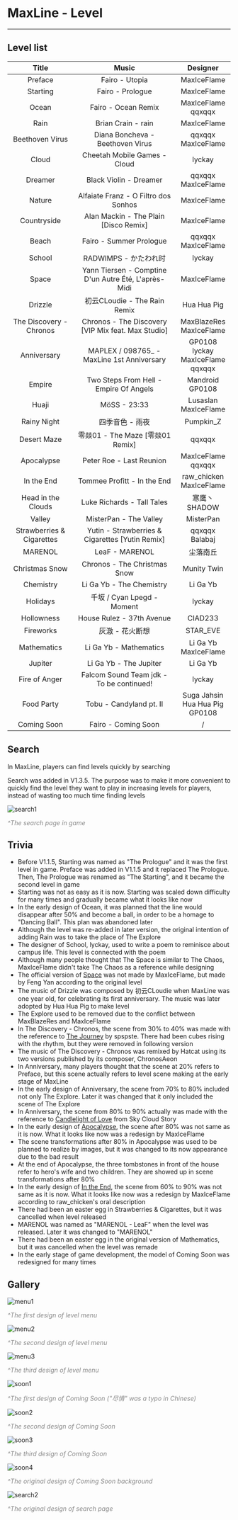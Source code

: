 # MaxLine - Level
*****
## Level list

|           Title           |                        Music                         |                   Designer                   |
|:-------------------------:|:----------------------------------------------------:|:--------------------------------------------:|
|          Preface          |                    Fairo - Utopia                    |                 MaxIceFlame                  |
|         Starting          |                   Fairo - Prologue                   |                 MaxIceFlame                  |
|           Ocean           |                 Fairo - Ocean Remix                  |            MaxIceFlame<br/>qqxqqx            |
|           Rain            |                  Brian Crain - rain                  |                 MaxIceFlame                  |
|      Beethoven Virus      |           Diana Boncheva - Beethoven Virus           |            qqxqqx<br/>MaxIceFlame            |
|           Cloud           |             Cheetah Mobile Games - Cloud             |                    lyckay                    |
|          Dreamer          |                Black Violin - Dreamer                |            qqxqqx<br/>MaxIceFlame            |
|          Nature           |         Alfaiate Franz - O Filtro dos Sonhos         |                 MaxIceFlame                  |
|        Countryside        |        Alan Mackin - The Plain [Disco Remix]         |                 MaxIceFlame                  |
|           Beach           |               Fairo - Summer Prologue                |            qqxqqx<br/>MaxIceFlame            |
|          School           |                   RADWIMPS - かたわれ时                   |                    lyckay                    |
|           Space           | Yann Tiersen - Comptine D'un Autre Été, L'après-Midi |                 MaxIceFlame                  |
|          Drizzle          |              初云CLoudie - The Rain Remix              |                 Hua Hua Pig                  |
|  The Discovery - Chronos  |  Chronos - The Discovery [VIP Mix feat. Max Studio]  |         MaxBlazeRes<br/>MaxIceFlame          |
|        Anniversary        |      MAPLEX / 098765_ - MaxLine 1st Anniversary      | GP0108<br/>lyckay<br/>MaxIceFlame<br/>qqxqqx |
|          Empire           |        Two Steps From Hell - Empire Of Angels        |             Mandroid<br/>GP0108              |
|           Huaji           |                     MöSS - 23:33                     |           Lusaslan<br/>MaxIceFlame           |
|        Rainy Night        |                      四季音色 - 雨夜                       |                  Pumpkin_Z                   |
|        Desert Maze        |             零燚01 - The Maze [零燚01 Remix]             |                    qqxqqx                    |
|        Apocalypse         |               Peter Roe - Last Reunion               |            MaxIceFlame<br/>qqxqqx            |
|        In the End         |             Tommee Profitt - In the End              |         raw_chicken<br/>MaxIceFlame          |
|    Head in the Clouds     |              Luke Richards - Tall Tales              |                  寒鹰丶SHADOW                   |
|          Valley           |                MisterPan - The Valley                |                  MisterPan                   |
| Strawberries & Cigarettes |   Yutin - Strawberries & Cigarettes [Yutin Remix]    |              qqxqqx<br/>Balabaj              |
|          MARENOL          |                    LeaF - MARENOL                    |                     尘落南丘                     |
|      Christmas Snow       |             Chronos - The Christmas Snow             |                 Munity Twin                  |
|         Chemistry         |               Li Ga Yb - The Chemistry               |                   Li Ga Yb                   |
|         Holidays          |               千坂 / Cyan Lpegd - Moment               |                    lyckay                    |
|        Hollowness         |              House Rulez - 37th Avenue               |                   CIAD233                    |
|         Fireworks         |                      灰澈 - 花火断想                       |                   STAR_EVE                   |
|        Mathematics        |                Li Ga Yb - Mathematics                |           Li Ga Yb<br/>MaxIceFlame           |
|          Jupiter          |                Li Ga Yb - The Jupiter                |                   Li Ga Yb                   |
|       Fire of Anger       |       Falcom Sound Team jdk - To be continued!       |                    lyckay                    |
|        Food Party         |               Tobu - Candyland pt. II                |    Suga Jahsin<br/>Hua Hua Pig<br/>GP0108    |
|        Coming Soon        |                 Fairo - Coming Soon                  |                      /                       |

## Search
In MaxLine, players can find levels quickly by searching

Search was added in V1.3.5. The purpose was to make it more convenient to quickly find the level they want to play in increasing levels for players, instead of wasting too much time finding levels

![search1](img/search1.png)
<body>
    <span style="color: #888888; ">
        <i>
            ^The search page in game
        </i>
    </span>
</body>

## Trivia
* Before V1.1.5, Starting was named as "The Prologue" and it was the first level in game. Preface was added in V1.1.5 and it replaced The Prologue. Then, The Prologue was renamed as "The Starting", and it became the second level in game
* Starting was not as easy as it is now. Starting was scaled down difficulty for many times and gradually became what it looks like now
* In the early design of Ocean, it was planned that the line would disappear after 50% and become a ball, in order to be a homage to "Dancing Ball". This plan was abandoned later
* Although the level was re-added in later version, the original intention of adding Rain was to take the place of The Explore
* The designer of School, lyckay, used to write a poem to reminisce about campus life. This level is connected with the poem
* Although many people thought that The Space is similar to The Chaos, MaxIceFlame didn't take The Chaos as a reference while designing
* The official version of [Space](https://www.bilibili.com/video/BV1Ex4y117sm) was not made by MaxIceFlame, but made by Feng Yan according to the original level
* The music of Drizzle was composed by 初云CLoudie when MaxLine was one year old, for celebrating its first anniversary. The music was later adopted by Hua Hua Pig to make level
* The Explore used to be removed due to the conflict between MaxBlazeRes and MaxIceFlame
* In The Discovery - Chronos, the scene from 30% to 40% was made with the reference to [The Journey](https://www.bilibili.com/video/BV18x411Z7ZB) by spspste. There had been cubes rising with the rhythm, but they were removed in following version
* The music of The Discovery - Chronos was remixed by Hatcat using its two versions published by its composer, ChronosAeon
* In Anniversary, many players thought that the scene at 20% refers to Preface, but this scene actually refers to level scene making at the early stage of MaxLine
* In the early design of Anniversary, the scene from 70% to 80% included not only The Explore. Later it was changed that it only included the scene of The Explore
* In Anniversary, the scene from 80% to 90% actually was made with the reference to [Candlelight of Love](https://www.bilibili.com/video/BV1Zi4y1K7az) from Sky Cloud Story
* In the early design of [Apocalypse](https://www.bilibili.com/video/BV1uv411678R), the scene after 80% was not same as it is now. What it looks like now was a redesign by MaxIceFlame
* The scene transformations after 80% in Apocalypse was used to be planned to realize by images, but it was changed to its now appearance due to the bad result
* At the end of Apocalypse, the three tombstones in front of the house refer to hero's wife and two children. They are showed up in scene transformations after 80%
* In the early design of [In the End](https://www.bilibili.com/video/BV1qN41197MR), the scene from 60% to 90% was not same as it is now. What it looks like now was a redesign by MaxIceFlame according to raw_chicken's oral description
* There had been an easter egg in Strawberries & Cigarettes, but it was cancelled when level released
* MARENOL was named as "MARENOL - LeaF" when the level was released. Later it was changed to "MARENOL"
* There had been an easter egg in the original version of Mathematics, but it was cancelled when the level was remade
* In the early stage of game development, the model of Coming Soon was redesigned for many times

## Gallery
![menu1](img/menu1.png)
<body>
    <span style="color: #888888; ">
        <i>
            ^The first design of level menu
        </i>
    </span>
</body>

![menu2](img/menu2.png)
<body>
    <span style="color: #888888; ">
        <i>
            ^The second design of level menu
        </i>
    </span>
</body>

![menu3](img/menu3.png)
<body>
    <span style="color: #888888; ">
        <i>
            ^The third design of level menu
        </i>
    </span>
</body>

![soon1](img/soon1.png)
<body>
    <span style="color: #888888; ">
        <i>
            ^The first design of Coming Soon ("尽情" was a typo in Chinese)
        </i>
    </span>
</body>

![soon2](img/soon2.png)
<body>
    <span style="color: #888888; ">
        <i>
            ^The second design of Coming Soon
        </i>
    </span>
</body>

![soon3](img/soon3.png)
<body>
    <span style="color: #888888; ">
        <i>
            ^The third design of Coming Soon
        </i>
    </span>
</body>

![soon4](img/soon4.jpg)
<body>
    <span style="color: #888888; ">
        <i>
            ^The original design of Coming Soon background
        </i>
    </span>
</body>

![search2](img/search2.png)
<body>
    <span style="color: #888888; ">
        <i>
            ^The original design of search page
        </i>
    </span>
</body>